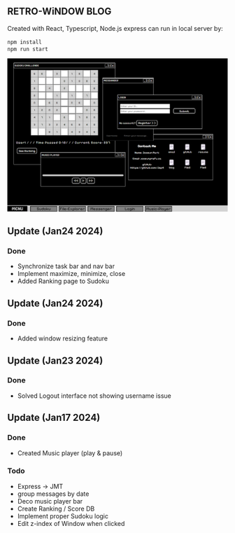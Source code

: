 ## RETRO-WiNDOW BLOG
Created with React, Typescript, Node.js express
can run in local server by: 
```
npm install
npm run start
```

![image](./demo.png)


## Update (Jan24 2024)
### Done
- Synchronize task bar and nav bar
- Implement maximize, minimize, close
- Added Ranking page to Sudoku

## Update (Jan24 2024)
### Done
- Added window resizing feature

## Update (Jan23 2024)
### Done
- Solved Logout interface not showing username issue

## Update (Jan17 2024)
### Done
- Created Music player (play & pause)

### Todo
- Express -> JMT
- group messages by date
- Deco music player bar
- Create Ranking / Score DB
- Implement proper Sudoku logic
- Edit z-index of Window when clicked